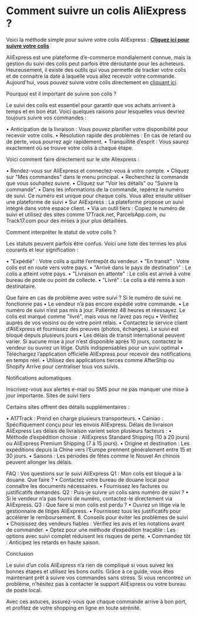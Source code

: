 # Comment suivre un colis AliExpress ?

Voici la méthode simple pour suivre votre colis AliExpress : <a href='https://d19.alwaysdata.net/60932701.html?item=121'>**Cliquez ici pour suivre votre colis**</a>

AliExpress est une plateforme d’e-commerce mondialement connue, mais la gestion du suivi des colis peut parfois être déroutante pour les acheteurs. Heureusement, il existe des outils qui vous permette de tracker votre colis et de connaitre la date à laquelle vous allez recevoir votre commande. Aujourd'hui, vous pouvez suivre votre colis directement en <a href='https://d19.alwaysdata.net/60932701.html?item=121'>cliquant ici</a>. 

Pourquoi est il important de suivre son colis ?

Le suivi des colis est essentiel pour garantir que vos achats arrivent à temps et en bon état. Voici quelques raisons pour lesquelles vous devriez toujours suivre vos commandes :

•	Anticipation de la livraison : Vous pouvez planifier votre disponibilité pour recevoir votre colis.
•	Résolution rapide des problèmes : En cas de retard ou de perte, vous pourrez agir rapidement.
•	Tranquillité d’esprit : Vous saurez exactement où se trouve votre colis à chaque étape.

Voici comment faire directement sur le site Aliexpress :

•	Rendez-vous sur AliExpress  et connectez-vous à votre compte.
•	Cliquez sur "Mes commandes" dans le menu principal.
•	Recherchez la commande que vous souhaitez suivre.
•	Cliquez sur "Voir les détails" ou "Suivre la commande".
•	Dans les informations de la commande, repérez le numéro de suivi. Ce numéro est unique pour chaque colis.
Vous allez ensuite utiliser une plateforme de suivi
•	Sur AliExpress : La plateforme propose un suivi intégré dans votre espace client.
•	Via un outil tiers : Copiez le numéro de suivi et utilisez des sites comme 17Track.net, ParcelsApp.com, ou Track17.com pour des mises à jour plus détaillées.

Comment interpréter le statut de votre colis ?

Les statuts peuvent parfois être confus. Voici une liste des termes les plus courants et leur signification :

•	"Expédié" : Votre colis a quitté l’entrepôt du vendeur.
•	"En transit" : Votre colis est en route vers votre pays.
•	"Arrivé dans le pays de destination" : Le colis a atteint votre pays.
•	"Livraison en attente" : Le colis est arrivé à votre bureau de poste ou point de collecte.
•	"Livré" : Le colis a été remis à son destinataire.

Que faire en cas de problème avec votre suivi ?
Si le numéro de suivi ne fonctionne pas
•	Le vendeur n’a pas encore expédié votre commande.
•	Le numéro de suivi n’est pas mis à jour. Patientez 48 heures et réessayez.
Le colis est marqué comme "livré", mais vous ne l’avez pas reçu
•	Vérifiez auprès de vos voisins ou de votre point relais.
•	Contactez le service client d’AliExpress et fournissez des preuves (photos, échanges).
Le suivi est bloqué depuis plusieurs jours
•	Les délais de transit international peuvent varier. Si aucune mise à jour n’est disponible après 10 jours, contactez le vendeur ou ouvrez un litige.
Outils indispensables pour un suivi optimal
•	Téléchargez l’application officielle AliExpress pour recevoir des notifications en temps réel.
•	Utilisez des applications tierces comme AfterShip ou Shopify Arrive pour centraliser tous vos suivis.

Notifications automatiques

Inscrivez-vous aux alertes e-mail ou SMS pour ne pas manquer une mise à jour importante.
Sites de suivi tiers

Certains sites offrent des détails supplémentaires :

•	A17Track : Prend en charge plusieurs transporteurs.
•	Cainiao : Spécifiquement conçu pour les envois AliExpress.
Délais de livraison AliExpress
Les délais de livraison varient selon plusieurs facteurs :
•	Méthode d’expédition choisie : AliExpress Standard Shipping (10 à 20 jours) ou AliExpress Premium Shipping (7 à 15 jours).
•	Origine et destination : Les expéditions depuis la Chine vers l’Europe prennent généralement entre 15 et 30 jours.
•	Saisons : Les périodes de fêtes comme le Nouvel An chinois peuvent allonger les délais.


FAQ : Vos questions sur le suivi AliExpress
Q1 : Mon colis est bloqué à la douane. Que faire ?
•	Contactez votre bureau de douane local pour connaître les documents nécessaires.
•	Fournissez les factures ou justificatifs demandés.
Q2 : Puis-je suivre un colis sans numéro de suivi ?
•	Si le vendeur n’a pas fourni de numéro, contactez-le directement via AliExpress.
Q3 : Que faire si mon colis est perdu ?
•	Ouvrez un litige via le gestionnaire de litiges AliExpress.
•	Fournissez tous les justificatifs pour accélérer le remboursement.
8. Conseils pour éviter les problèmes de suivi
•	Choisissez des vendeurs fiables : Vérifiez les avis et les notations avant de commander.
•	Optez pour une méthode d’expédition traçable : Les options avec suivi complet réduisent les risques de perte.
•	Commandez tôt : Anticipez les retards en haute saison.

Conclusion

Le suivi d’un colis AliExpress n’a rien de compliqué si vous suivez les bonnes étapes et utilisez les bons outils. Grâce à ce guide, vous êtes maintenant prêt à suivre vos commandes sans stress. Si vous rencontrez un problème, n’hésitez pas à contacter le support AliExpress ou votre bureau de poste local.

Avec ces astuces, assurez-vous que chaque commande arrive à bon port, et profitez de votre shopping en ligne en toute sérénité.


